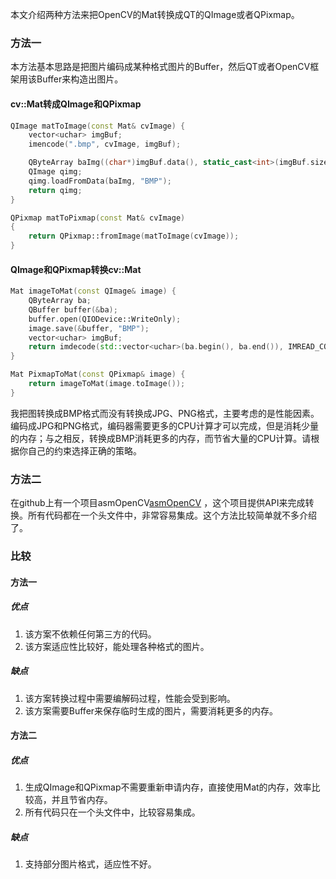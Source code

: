 本文介绍两种方法来把OpenCV的Mat转换成QT的QImage或者QPixmap。
### 方法一  
本方法基本思路是把图片编码成某种格式图片的Buffer，然后QT或者OpenCV框架用该Buffer来构造出图片。
#### cv::Mat转成QImage和QPixmap
```cpp
QImage matToImage(const Mat& cvImage) {
    vector<uchar> imgBuf;
    imencode(".bmp", cvImage, imgBuf);

    QByteArray baImg((char*)imgBuf.data(), static_cast<int>(imgBuf.size()));
    QImage qimg;
    qimg.loadFromData(baImg, "BMP");
    return qimg;
}

QPixmap matToPixmap(const Mat& cvImage)
{
    return QPixmap::fromImage(matToImage(cvImage));
}
```  
#### QImage和QPixmap转换cv::Mat
```cpp
Mat imageToMat(const QImage& image) {
    QByteArray ba;
    QBuffer buffer(&ba);
    buffer.open(QIODevice::WriteOnly);
    image.save(&buffer, "BMP");
    vector<uchar> imgBuf;
    return imdecode(std::vector<uchar>(ba.begin(), ba.end()), IMREAD_COLOR);
}

Mat PixmapToMat(const QPixmap& image) {
    return imageToMat(image.toImage());
}
```  
我把图转换成BMP格式而没有转换成JPG、PNG格式，主要考虑的是性能因素。编码成JPG和PNG格式，编码器需要更多的CPU计算才可以完成，但是消耗少量的内存；与之相反，转换成BMP消耗更多的内存，而节省大量的CPU计算。请根据你自己的约束选择正确的策略。  
### 方法二
在github上有一个项目asmOpenCV[asmOpenCV](https://github.com/asmaloney/asmOpenCV) ，这个项目提供API来完成转换。所有代码都在一个头文件中，非常容易集成。这个方法比较简单就不多介绍了。  
### 比较   

#### 方法一   
##### 优点   
1. 该方案不依赖任何第三方的代码。
2. 该方案适应性比较好，能处理各种格式的图片。

##### 缺点
1. 该方案转换过程中需要编解码过程，性能会受到影响。
2. 该方案需要Buffer来保存临时生成的图片，需要消耗更多的内存。  

#### 方法二   
##### 优点   
1. 生成QImage和QPixmap不需要重新申请内存，直接使用Mat的内存，效率比较高，并且节省内存。
2. 所有代码只在一个头文件中，比较容易集成。

##### 缺点
1. 支持部分图片格式，适应性不好。